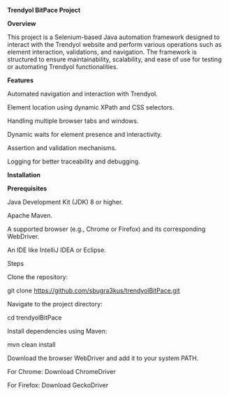 **Trendyol BitPace Project**

**Overview**

This project is a Selenium-based Java automation framework designed to interact with the Trendyol website and perform various operations such as element interaction, validations, and navigation. The framework is structured to ensure maintainability, scalability, and ease of use for testing or automating Trendyol functionalities.

**Features**

Automated navigation and interaction with Trendyol.

Element location using dynamic XPath and CSS selectors.

Handling multiple browser tabs and windows.

Dynamic waits for element presence and interactivity.

Assertion and validation mechanisms.

Logging for better traceability and debugging.

**Installation**

**Prerequisites**

Java Development Kit (JDK) 8 or higher.

Apache Maven.

A supported browser (e.g., Chrome or Firefox) and its corresponding WebDriver.

An IDE like IntelliJ IDEA or Eclipse.

Steps

Clone the repository:

git clone https://github.com/sbugra3kus/trendyolBitPace.git

Navigate to the project directory:

cd trendyolBitPace

Install dependencies using Maven:

mvn clean install

Download the browser WebDriver and add it to your system PATH.

For Chrome: Download ChromeDriver

For Firefox: Download GeckoDriver

